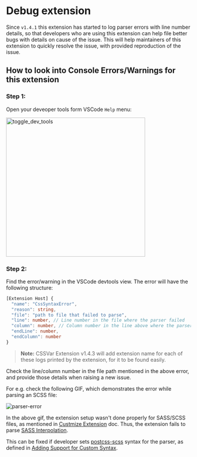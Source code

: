 # Debug extension

Since `v1.4.1` this extension has started to log parser errors with line number details, so that
developers who are using this extension can help file better bugs with details on cause of the issue.
This will help maintainers of this extension to quickly resolve the issue, with provided reproduction
of the issue.

## How to look into Console Errors/Warnings for this extension

### Step 1:

Open your deveoper tools form VSCode `Help` menu:

<img
  width="379"
  alt="toggle_dev_tools"
  src="https://user-images.githubusercontent.com/11786283/179458644-73f5a0f3-041a-4219-a40b-6cf0d8f3d48d.png"
/>

### Step 2:

Find the error/warning in the VSCode devtools view.
The error will have the following structure:

```ts
[Extension Host] {
  "name": "CssSyntaxError",
  "reason": string,
  "file": "path to file that failed to parse",
  "line": number, // Line number in the file where the parser failed
  "column": number, // Column number in the line above where the parser failed
  "endLine": number,
  "endColumn": number
}
```

> **Note:** CSSVar Extension v1.4.3 will add extension name for each of these logs printed
> by the extension, for it to be found easily.

Check the line/column number in the file path mentioned in the above error, and provide
those details when raising a new issue.

For e.g. check the following GIF, which demonstrates the error while parsing an SCSS file:

![parser-error](https://user-images.githubusercontent.com/11786283/179459517-0b96c2ad-bb3a-4cfe-b653-20be78d0d27e.gif)

In the above gif, the extension setup wasn't done properly for SASS/SCSS files, as mentioned
in [Custmize Extension](./customize-extension.md) doc.
Thus, the extension fails to parse [SASS Interpolation](https://sass-lang.com/documentation/interpolation).

This can be fixed if developer sets [postcss-scss](https://github.com/postcss/postcss-scss)
syntax for the parser, as defined in [Adding Support for Custom Syntax](./customize-extension.md#adding-support-for-any-new-sytax).
